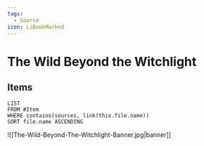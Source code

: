```yaml
---
tags:
  - Source
icon: LiBookMarked
---
```


# The Wild Beyond the Witchlight

## Items

```dataview
LIST
FROM #Item 
WHERE contains(sources, link(this.file.name))
SORT file.name ASCENDING
```

![[The-Wild-Beyond-The-Witchlight-Banner.jpg|banner]]
